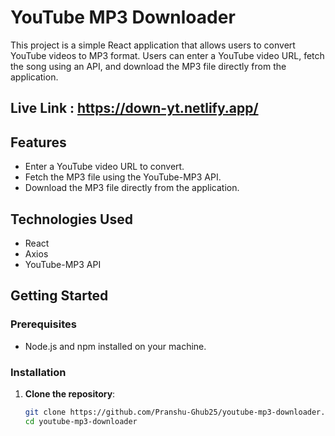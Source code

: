 # YouTube MP3 Downloader

This project is a simple React application that allows users to convert YouTube videos to MP3 format. Users can enter a YouTube video URL, fetch the song using an API, and download the MP3 file directly from the application.
## Live Link :  https://down-yt.netlify.app/

## Features

- Enter a YouTube video URL to convert.
- Fetch the MP3 file using the YouTube-MP3 API.
- Download the MP3 file directly from the application.

## Technologies Used

- React
- Axios
- YouTube-MP3 API

## Getting Started

### Prerequisites

- Node.js and npm installed on your machine.

### Installation

1. **Clone the repository**:
   ```bash
   git clone https://github.com/Pranshu-Ghub25/youtube-mp3-downloader.git
   cd youtube-mp3-downloader
